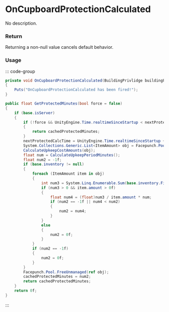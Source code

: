 # OnCupboardProtectionCalculated
<Badge type="info" text="Structure"/><Badge type="danger" text="Carbon Compatible"/><Badge type="warning" text="Oxide Compatible"/>
No description.
### Return
Returning a non-null value cancels default behavior.

### Usage
::: code-group
```csharp [Example]
private void OnCupboardProtectionCalculated(BuildingPrivlidge buildingPrivlidge, BuildingPrivlidge self1)
{
	Puts("OnCupboardProtectionCalculated has been fired!");
}
```
```csharp [Source — Assembly-CSharp @ BuildingPrivlidge]
public float GetProtectedMinutes(bool force = false)
{
	if (base.isServer)
	{
		if (!force && UnityEngine.Time.realtimeSinceStartup < nextProtectedCalcTime)
		{
			return cachedProtectedMinutes;
		}
		nextProtectedCalcTime = UnityEngine.Time.realtimeSinceStartup + 60f;
		System.Collections.Generic.List<ItemAmount> obj = Facepunch.Pool.Get<System.Collections.Generic.List<ItemAmount>>();
		CalculateUpkeepCostAmounts(obj);
		float num = CalculateUpkeepPeriodMinutes();
		float num2 = -1f;
		if (base.inventory != null)
		{
			foreach (ItemAmount item in obj)
			{
				int num3 = System.Linq.Enumerable.Sum(base.inventory.FindItemsByItemID(item.itemid), (Item x) => x.amount);
				if (num3 > 0 && item.amount > 0f)
				{
					float num4 = (float)num3 / item.amount * num;
					if (num2 == -1f || num4 < num2)
					{
						num2 = num4;
					}
				}
				else
				{
					num2 = 0f;
				}
			}
			if (num2 == -1f)
			{
				num2 = 0f;
			}
		}
		Facepunch.Pool.FreeUnmanaged(ref obj);
		cachedProtectedMinutes = num2;
		return cachedProtectedMinutes;
	}
	return 0f;
}

```
:::
